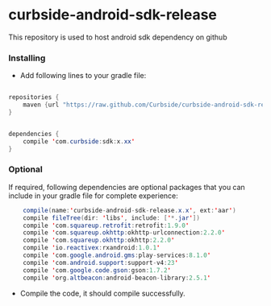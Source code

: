 # curbside-android-sdk-release
This repository is used to host android sdk dependency on github

### Installing
* Add following lines to your gradle file:

```java

repositories {
    maven {url "https://raw.github.com/Curbside/curbside-android-sdk-release/master"}
}


dependencies {
    compile 'com.curbside:sdk:x.xx'
}
```

### Optional
If required, following dependencies are optional packages that you can include in your gradle file for complete experience:
```java
    compile(name:'curbside-android-sdk-release.x.x', ext:'aar')
    compile fileTree(dir: 'libs', include: ['*.jar'])
    compile 'com.squareup.retrofit:retrofit:1.9.0'
    compile 'com.squareup.okhttp:okhttp-urlconnection:2.2.0'
    compile 'com.squareup.okhttp:okhttp:2.2.0'
    compile 'io.reactivex:rxandroid:1.0.1'
    compile 'com.google.android.gms:play-services:8.1.0'
    compile 'com.android.support:support-v4:23'
    compile 'com.google.code.gson:gson:1.7.2'
    compile 'org.altbeacon:android-beacon-library:2.5.1'
```

* Compile the code, it should compile successfully.
